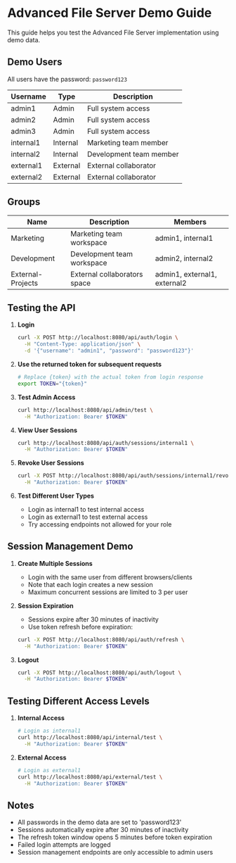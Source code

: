 # Advanced File Server Demo Guide

This guide helps you test the Advanced File Server implementation using demo data.

## Demo Users

All users have the password: `password123`

| Username  | Type     | Description                    |
|-----------|----------|--------------------------------|
| admin1    | Admin    | Full system access             |
| admin2    | Admin    | Full system access             |
| admin3    | Admin    | Full system access             |
| internal1 | Internal | Marketing team member          |
| internal2 | Internal | Development team member        |
| external1 | External | External collaborator          |
| external2 | External | External collaborator          |

## Groups

| Name             | Description                    | Members                      |
|------------------|--------------------------------|------------------------------|
| Marketing        | Marketing team workspace       | admin1, internal1            |
| Development      | Development team workspace     | admin2, internal2            |
| External-Projects| External collaborators space   | admin1, external1, external2 |

## Testing the API

1. **Login**
   ```bash
   curl -X POST http://localhost:8080/api/auth/login \
     -H "Content-Type: application/json" \
     -d '{"username": "admin1", "password": "password123"}'
   ```

2. **Use the returned token for subsequent requests**
   ```bash
   # Replace {token} with the actual token from login response
   export TOKEN="{token}"
   ```

3. **Test Admin Access**
   ```bash
   curl http://localhost:8080/api/admin/test \
     -H "Authorization: Bearer $TOKEN"
   ```

4. **View User Sessions**
   ```bash
   curl http://localhost:8080/api/auth/sessions/internal1 \
     -H "Authorization: Bearer $TOKEN"
   ```

5. **Revoke User Sessions**
   ```bash
   curl -X POST http://localhost:8080/api/auth/sessions/internal1/revoke \
     -H "Authorization: Bearer $TOKEN"
   ```

6. **Test Different User Types**
   - Login as internal1 to test internal access
   - Login as external1 to test external access
   - Try accessing endpoints not allowed for your role

## Session Management Demo

1. **Create Multiple Sessions**
   - Login with the same user from different browsers/clients
   - Note that each login creates a new session
   - Maximum concurrent sessions are limited to 3 per user

2. **Session Expiration**
   - Sessions expire after 30 minutes of inactivity
   - Use token refresh before expiration:
   ```bash
   curl -X POST http://localhost:8080/api/auth/refresh \
     -H "Authorization: Bearer $TOKEN"
   ```

3. **Logout**
   ```bash
   curl -X POST http://localhost:8080/api/auth/logout \
     -H "Authorization: Bearer $TOKEN"
   ```

## Testing Different Access Levels

1. **Internal Access**
   ```bash
   # Login as internal1
   curl http://localhost:8080/api/internal/test \
     -H "Authorization: Bearer $TOKEN"
   ```

2. **External Access**
   ```bash
   # Login as external1
   curl http://localhost:8080/api/external/test \
     -H "Authorization: Bearer $TOKEN"
   ```

## Notes

- All passwords in the demo data are set to 'password123'
- Sessions automatically expire after 30 minutes of inactivity
- The refresh token window opens 5 minutes before token expiration
- Failed login attempts are logged
- Session management endpoints are only accessible to admin users
